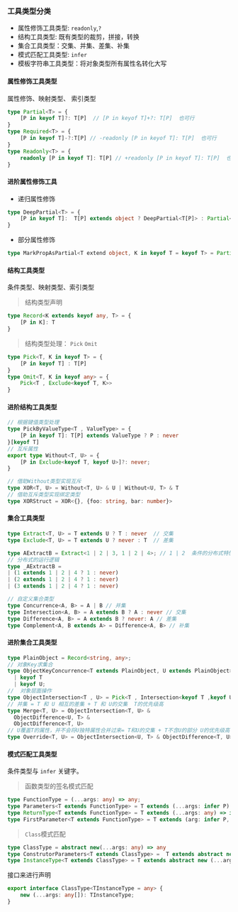 ### 工具类型分类
- 属性修饰工具类型: `readonly`,`?`
- 结构工具类型: 既有类型的裁剪，拼接，转换
- 集合工具类型：交集、并集、差集、补集
- 模式匹配工具类型: `infer`
- 模板字符串工具类型：将对象类型所有属性名转化大写

#### 属性修饰工具类型
属性修饰、映射类型、 索引类型
```ts
type Partial<T> = {
    [P in keyof T]?: T[P]  // [P in keyof T]+?: T[P]  也可行
}
type Required<T> = {
    [P in keyof T]-?:T[P] // -readonly [P in keyof T]: T[P]  也可行
}
type Readonly<T> = {
    readonly [P in keyof T]: T[P] // +readonly [P in keyof T]: T[P]  也可行
}
```
#### **进阶**属性修饰工具
- 递归属性修饰
```ts
type DeepPartial<T> = {
    [P in keyof T]:  T[P] extends object ? DeepPartial<T[P]> : Partial<T[P] >
}
```
- 部分属性修饰
```ts
type MarkPropAsPartial<T extend object, K in keyof T = keyof T> = Partial<T, Pick<K>> & Omit<T, K>
```

#### 结构工具类型
条件类型、映射类型、索引类型

> 结构类型声明
```ts
type Record<K extends keyof any, T> = {
    [P in K]: T
}
```
> 结构类型处理： `Pick` `Omit`
```ts
type Pick<T, K in keyof T> = {
    [P in keyof T] : T[P]
}
type Omit<T, K in keyof any> = {
    Pick<T , Exclude<keyof T, K>>
}
```
#### **进阶**结构工具类型
```ts
// 根据键值类型处理
type PickByValueType<T , ValueType> = {
    [P in keyof T]: T[P] extends ValueType ? P : never
}[keyof T]
// 互斥属性
export type Without<T, U> = {
    [P in Exclude<keyof T, keyof U>]?: never;
}

// 借助Without类型实现互斥
type XOR<T, U> = Without<T, U> & U | Without<U, T> & T
// 借助互斥类型实现绑定类型
type XORStruct = XOR<{}, {foo: string, bar: number}>

```

#### 集合工具类型
```ts
type Extract<T, U> = T extends U ? T : never  // 交集
type Exclude<T, U> = T extends U ? never : T  // 差集

type AExtractB = Extract<1 | 2 | 3, 1 | 2 | 4>; // 1 | 2  条件的分布式特性
// 分布式的运行逻辑
type _AExtractB = 
| (1 extends 1 | 2 | 4 ? 1 : never)
| (2 extends 1 | 2 | 4 ? 1 : never)
| (3 extends 1 | 2 | 4 ? 1 : never)
```

```ts
// 自定义集合类型
type Concurrence<A, B> = A | B // 并集
type Intersection<A, B> = A extends B ? A : never // 交集
type Difference<A, B> = A extends B ? never: A // 差集
type Complement<A, B extends A> = Difference<A, B> // 补集
```
#### **进阶**集合工具类型
```ts
type PlainObject = Record<string, any>;
// 对象Key求集合
type ObjectKeyConcurrence<T extends PlainObject, U extends PlainObject> =
  | keyof T
  | keyof U;
//  对象层面操作
type ObjectIntersection<T , U> = Pick<T , Intersection<keyof T ,keyof U>>
// 并集 = T 和 U 相互的差集 + T 和 U的交集  T的优先级高
type Merge<T, U> = ObjectIntersection<T, U> &
  ObjectDifference<U, T> &
  ObjectDifference<T, U>
// U覆盖T的属性，并不会将U独特属性合并过来= T和U的交集 + T不含U的部分 U的优先级高
type Override<T, U> = ObjectIntersection<U, T> & ObjectDifference<T, U>
```
#### 模式匹配工具类型
条件类型与 `infer` 关键字。
> 函数类型的签名模式匹配
```ts
type FunctionType = (...args: any) => any;
type Parameters<T extends FunctionType> = T extends (...args: infer P) => any ? P : never;
type ReturnType<T extends FunctionType> = T extends (...args: any) => infer R ? R : never; 
type FirstParameter<T extends FunctionType> = T extends (arg: infer P, ...args:any) => any ? P : never;
```
> `Class`模式匹配
```ts 
type ClassType = abstract new(...args: any) => any
type ConstrutorParameters<T extends ClassType> =  T extends abstract new (...args: infer P) => any ? P : never;
type InstanceType<T extends ClassType> = T extends abstract new (...args: any) => infer R ? R : never;
```
接口来进行声明
```ts
export interface ClassType<TInstanceType = any> {
    new (...args: any[]): TInstanceType;
}
```

